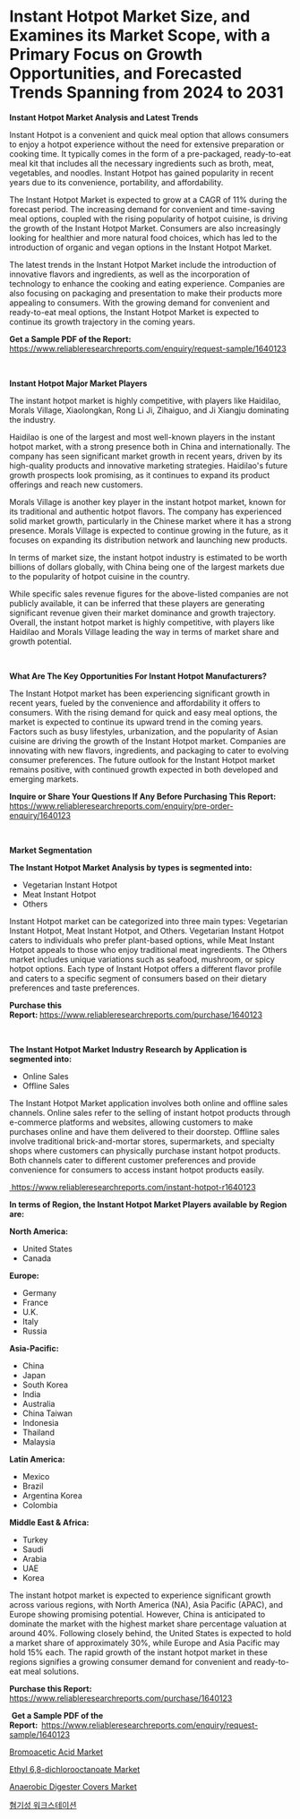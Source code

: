 <p><h1>Instant Hotpot Market Size, and Examines its Market Scope, with a Primary Focus on Growth Opportunities, and Forecasted Trends Spanning from 2024 to 2031</h1></p><p><strong>Instant Hotpot Market Analysis and Latest Trends</strong></p>
<p><p>Instant Hotpot is a convenient and quick meal option that allows consumers to enjoy a hotpot experience without the need for extensive preparation or cooking time. It typically comes in the form of a pre-packaged, ready-to-eat meal kit that includes all the necessary ingredients such as broth, meat, vegetables, and noodles. Instant Hotpot has gained popularity in recent years due to its convenience, portability, and affordability.</p><p>The Instant Hotpot Market is expected to grow at a CAGR of 11% during the forecast period. The increasing demand for convenient and time-saving meal options, coupled with the rising popularity of hotpot cuisine, is driving the growth of the Instant Hotpot Market. Consumers are also increasingly looking for healthier and more natural food choices, which has led to the introduction of organic and vegan options in the Instant Hotpot Market.</p><p>The latest trends in the Instant Hotpot Market include the introduction of innovative flavors and ingredients, as well as the incorporation of technology to enhance the cooking and eating experience. Companies are also focusing on packaging and presentation to make their products more appealing to consumers. With the growing demand for convenient and ready-to-eat meal options, the Instant Hotpot Market is expected to continue its growth trajectory in the coming years.</p></p>
<p><strong>Get a Sample PDF of the Report:&nbsp;</strong> <a href="https://www.reliableresearchreports.com/enquiry/request-sample/1640123">https://www.reliableresearchreports.com/enquiry/request-sample/1640123</a></p>
<p>&nbsp;</p>
<p><strong>Instant Hotpot Major Market Players</strong></p>
<p><p>The instant hotpot market is highly competitive, with players like Haidilao, Morals Village, Xiaolongkan, Rong Li Ji, Zihaiguo, and Ji Xiangju dominating the industry. </p><p>Haidilao is one of the largest and most well-known players in the instant hotpot market, with a strong presence both in China and internationally. The company has seen significant market growth in recent years, driven by its high-quality products and innovative marketing strategies. Haidilao's future growth prospects look promising, as it continues to expand its product offerings and reach new customers.</p><p>Morals Village is another key player in the instant hotpot market, known for its traditional and authentic hotpot flavors. The company has experienced solid market growth, particularly in the Chinese market where it has a strong presence. Morals Village is expected to continue growing in the future, as it focuses on expanding its distribution network and launching new products.</p><p>In terms of market size, the instant hotpot industry is estimated to be worth billions of dollars globally, with China being one of the largest markets due to the popularity of hotpot cuisine in the country. </p><p>While specific sales revenue figures for the above-listed companies are not publicly available, it can be inferred that these players are generating significant revenue given their market dominance and growth trajectory. Overall, the instant hotpot market is highly competitive, with players like Haidilao and Morals Village leading the way in terms of market share and growth potential.</p></p>
<p>&nbsp;</p>
<p><strong>What Are The Key Opportunities For Instant Hotpot Manufacturers?</strong></p>
<p><p>The Instant Hotpot market has been experiencing significant growth in recent years, fueled by the convenience and affordability it offers to consumers. With the rising demand for quick and easy meal options, the market is expected to continue its upward trend in the coming years. Factors such as busy lifestyles, urbanization, and the popularity of Asian cuisine are driving the growth of the Instant Hotpot market. Companies are innovating with new flavors, ingredients, and packaging to cater to evolving consumer preferences. The future outlook for the Instant Hotpot market remains positive, with continued growth expected in both developed and emerging markets.</p></p>
<p><strong>Inquire or Share Your Questions If Any Before Purchasing This Report:</strong> <a href="https://www.reliableresearchreports.com/enquiry/pre-order-enquiry/1640123">https://www.reliableresearchreports.com/enquiry/pre-order-enquiry/1640123</a></p>
<p>&nbsp;</p>
<p><strong>Market Segmentation</strong></p>
<p><strong>The Instant Hotpot Market Analysis by types is segmented into:</strong></p>
<p><ul><li>Vegetarian Instant Hotpot</li><li>Meat Instant Hotpot</li><li>Others</li></ul></p>
<p><p>Instant Hotpot market can be categorized into three main types: Vegetarian Instant Hotpot, Meat Instant Hotpot, and Others. Vegetarian Instant Hotpot caters to individuals who prefer plant-based options, while Meat Instant Hotpot appeals to those who enjoy traditional meat ingredients. The Others market includes unique variations such as seafood, mushroom, or spicy hotpot options. Each type of Instant Hotpot offers a different flavor profile and caters to a specific segment of consumers based on their dietary preferences and taste preferences.</p></p>
<p><strong>Purchase this Report:&nbsp;</strong><a href="https://www.reliableresearchreports.com/purchase/1640123">https://www.reliableresearchreports.com/purchase/1640123</a></p>
<p>&nbsp;</p>
<p><strong>The Instant Hotpot Market Industry Research by Application is segmented into:</strong></p>
<p><ul><li>Online Sales</li><li>Offline Sales</li></ul></p>
<p><p>The Instant Hotpot Market application involves both online and offline sales channels. Online sales refer to the selling of instant hotpot products through e-commerce platforms and websites, allowing customers to make purchases online and have them delivered to their doorstep. Offline sales involve traditional brick-and-mortar stores, supermarkets, and specialty shops where customers can physically purchase instant hotpot products. Both channels cater to different customer preferences and provide convenience for consumers to access instant hotpot products easily.</p></p>
<p><a href="https://www.reliableresearchreports.com/instant-hotpot-r1640123">&nbsp;https://www.reliableresearchreports.com/instant-hotpot-r1640123</a></p>
<p><strong>In terms of Region, the Instant Hotpot Market Players available by Region are:</strong></p>
<p>
    <p> <strong> North America: </strong>
        <ul>
            <li>United States</li>
            <li>Canada</li>
        </ul>
        </p> 
    <p> <strong> Europe: </strong>
        <ul>
            <li>Germany</li>
            <li>France</li>
            <li>U.K.</li>
            <li>Italy</li>
            <li>Russia</li>
        </ul>
        </p> 
    <p> <strong> Asia-Pacific: </strong>
        <ul>
            <li>China</li>
            <li>Japan</li>
            <li>South Korea</li>
            <li>India</li>
            <li>Australia</li>
            <li>China Taiwan</li>
            <li>Indonesia</li>
            <li>Thailand</li>
            <li>Malaysia</li>
        </ul>
        </p> 
    <p> <strong> Latin America: </strong>
        <ul>
            <li>Mexico</li>
            <li>Brazil</li>
            <li>Argentina Korea</li>
            <li>Colombia</li>
        </ul>
        </p> 
    <p> <strong> Middle East & Africa: </strong>
        <ul>
            <li>Turkey</li>
            <li>Saudi</li>
            <li>Arabia</li>
            <li>UAE</li>
            <li>Korea</li>
        </ul>
    </p>
    </p>
<p><p>The instant hotpot market is expected to experience significant growth across various regions, with North America (NA), Asia Pacific (APAC), and Europe showing promising potential. However, China is anticipated to dominate the market with the highest market share percentage valuation at around 40%. Following closely behind, the United States is expected to hold a market share of approximately 30%, while Europe and Asia Pacific may hold 15% each. The rapid growth of the instant hotpot market in these regions signifies a growing consumer demand for convenient and ready-to-eat meal solutions.</p></p>
<p><strong>Purchase this Report: </strong><a href="https://www.reliableresearchreports.com/purchase/1640123">https://www.reliableresearchreports.com/purchase/1640123</a></p>
<p>&nbsp;<strong>Get a Sample PDF of the Report:&nbsp;&nbsp;</strong><a href="https://www.reliableresearchreports.com/enquiry/request-sample/1640123">https://www.reliableresearchreports.com/enquiry/request-sample/1640123</a></p>
<p><strong></strong></p>
<p><p><a href="https://github.com/kosella/Market-Research-Report-List-3/blob/main/bromoacetic-acid-market.md">Bromoacetic Acid Market</a></p><p><a href="https://issuu.com/reportprime-2/docs/ethyl-68-dichlorooctanoate-market-size-2030.pptx">Ethyl 6,8-dichlorooctanoate Market</a></p><p><a href="https://github.com/kufem1/Market-Research-Report-List-2/blob/main/anaerobic-digester-covers-market.md">Anaerobic Digester Covers Market</a></p><p><a href="https://github.com/chupp85/Market-Research-Report-List-1/blob/main/401030748863.md">혐기성 워크스테이션</a></p></p>